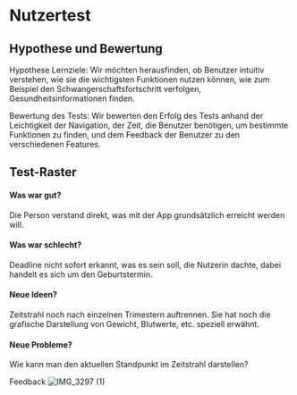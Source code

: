 # Nutzertest
## Hypothese und Bewertung
Hypothese
Lernziele: Wir möchten herausfinden, ob Benutzer intuitiv verstehen, wie sie die wichtigsten Funktionen nutzen können, wie zum Beispiel den Schwangerschaftsfortschritt verfolgen, Gesundheitsinformationen finden. 

Bewertung des Tests: Wir bewerten den Erfolg des Tests anhand der Leichtigkeit der Navigation, der Zeit, die Benutzer benötigen, um bestimmte Funktionen zu finden, und dem Feedback der Benutzer zu den verschiedenen Features.

## Test-Raster
#### Was war gut?
Die Person verstand direkt, was mit der App grundsätzlich erreicht werden will.
#### Was war schlecht?
Deadline nicht sofort erkannt, was es sein soll, die Nutzerin dachte, dabei handelt es sich um den Geburtstermin.
#### Neue Ideen?
Zeitstrahl noch nach einzelnen Trimestern auftrennen. Sie hat noch die grafische Darstellung von Gewicht, Blutwerte, etc. speziell erwähnt.
#### Neue Probleme?
Wie kann man den aktuellen Standpunkt im Zeitstrahl darstellen?

Feedback
![IMG_3297 (1)](https://github.com/1-sarah/mamasjourneycode/assets/162503746/66717d53-8ae0-442f-8b7b-aeb6a2eab927)


